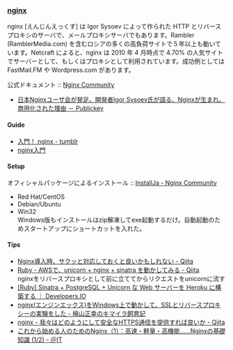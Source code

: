 ### [nginx](http://nginx.org/ja/)

nginx [えんじんえっくす] は Igor Sysoev によって作られた HTTP とリバースプロキシのサーバで、メールプロキシサーバでもあります。Rambler (RamblerMedia.com) を含むロシアの多くの高負荷サイトで５年以上も動いています。Netcraft によると、nginx は 2010 年 4 月時点で 4.70% の人気サイトでサーバーとして、もしくはプロキシとして利用されています。成功例としては FastMail.FM や Wordpress.com があります。

公式ドキュメント :: [Nginx Community](http://wiki.nginx.org/Main)
- [日本Nginxユーザ会が発足。開発者Igor Sysoev氏が語る、Nginxが生まれ、商用化された理由 － Publickey](http://www.publickey1.jp/blog/14/nginxigor_sysoevnginx.html)

#### Guide

- [入門！ nginx - tumblr](http://shim0mura.hatenadiary.jp/entry/20120110/1326198429)
- [nginx入門](http://www.slideshare.net/ttkzw/nginx-primer)

#### Setup

オフィシャルパッケージによるインストール :: [InstallJa - Nginx Community](http://wiki.nginx.org/InstallJa)

- Red Hat/CentOS
- Debian/Ubuntu
- Win32  
  Windows版もインストールはzip解凍してexe起動するだけ。自動起動のためスタートアップにショートカットを入れた。

#### Tips

- [Nginx導入時、サクッと対応しておくと良いかもしれない - Qiita](http://qiita.com/kidachi_/items/985efebba639713c562e)
- [Ruby - AWSで、unicorn + nginx + sinatra を動かしてみる - Qiita](http://qiita.com/konpyu/items/3ba3774bcde226d7d07d)  
  nginxをリバースプロキシとして前に立ててからリクエストをunicornに流す
- [\[Ruby\] Sinatra + PostgreSQL + Unicorn な Web サーバーを Heroku に構築する ｜ Developers.IO](http://dev.classmethod.jp/server-side/ruby-on-rails/sinatra-postgresql-unicorn-on-heroku/)
- [nginx(エンジンエックス)をWindows上で動かして、SSLとリバースプロキシーの実験をした - 檜山正幸のキマイラ飼育記](http://d.hatena.ne.jp/m-hiyama/20100126/1264472381)
- [nginx - 我々はどのようにして安全なHTTPS通信を提供すれば良いか - Qiita](http://qiita.com/harukasan/items/fe37f3bab8a5ca3f4f92)
- [これから始める人のためのNginx（1）：高速・軽量・高機能……Nginxの基礎知識 (1/2) - ＠IT](http://www.atmarkit.co.jp/ait/articles/1406/17/news013.html)